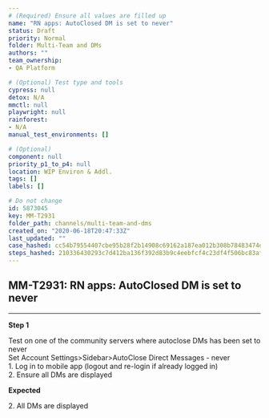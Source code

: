 ```yaml
---
# (Required) Ensure all values are filled up
name: "RN apps: AutoClosed DM is set to never"
status: Draft
priority: Normal
folder: Multi-Team and DMs
authors: ""
team_ownership: 
- QA Platform

# (Optional) Test type and tools
cypress: null
detox: N/A
mmctl: null
playwright: null
rainforest: 
- N/A
manual_test_environments: []

# (Optional)
component: null
priority_p1_to_p4: null
location: WIP Environ & Addl.
tags: []
labels: []

# Do not change
id: 5873045
key: MM-T2931
folder_path: channels/multi-team-and-dms
created_on: "2020-06-18T20:47:33Z"
last_updated: ""
case_hashed: cc54b79554407cbe95b28f2b14908c69162a187ea012b308b78483474dc9377e0c2159a83543d5bd912aa627c1c38454
steps_hashed: 210336430293c7d412ba136f392d83b9c4eebfcf4c23df4f506bc83afb5058ce58a08787aee8efcef145ea80b981e8bf
---
```


## MM-T2931: RN apps: AutoClosed DM is set to never

---

**Step 1**

Test on one of the community servers where autoclose DMs has been set to never\
Set Account Settings>Sidebar>AutoClose Direct Messages - never\
1\. Log in to mobile app (logout and re-login if already logged in)\
2\. Ensure all DMs are displayed

**Expected**

2\. All DMs are displayed
